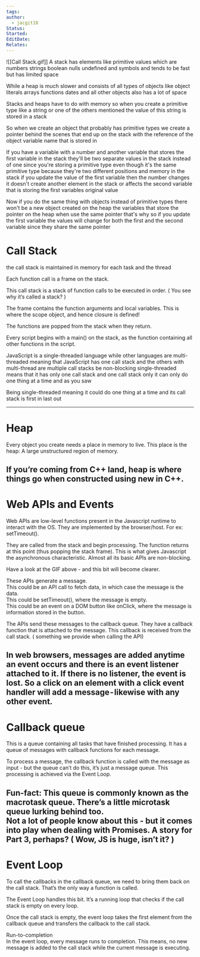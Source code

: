 ```yaml
---
tags: 
author:
  - jacgit18
Status: 
Started: 
EditDate: 
Relates:
---
```

![[Call Stack.gif]]
A stack has elements like primitive values which are numbers strings boolean nulls undefined and symbols and tends to be fast but has limited space  
  
While a heap is much slower and consists of all types of objects like object literals arrays functions dates and all other objects also has a lot of space  
  
Stacks and heaps have to do with memory so when you create a primitive type like a string or one of the others mentioned the value of this string is stored in a stack  
  
So when we create an object that probably has primitive types we create a pointer behind the scenes that end up on the stack with the reference of the object variable name that is stored in  
  
If you have a variable with a number and another variable that stores the first variable in the stack they'll be two separate values in the stack instead of one since you're storing a primitive type even though it's the same primitive type because they're two different positions and memory in the stack if you update the value of the first variable then the number changes it doesn't create another element in the stack or affects the second variable that is storing the first variables original value  
  
  
Now if you do the same thing with objects instead of primitive types there won't be a new object created on the heap the variables that store the pointer on the heap when use the same pointer that's why so if you update the first variable the values will change for both the first and the second variable since they share the same pointer  
  
  
Call Stack  
=============  
the call stack is maintained in memory for each task and the thread 

Each function call is a frame on the stack.  

  
This call stack is a stack of function calls to be executed in order. ( You see why it’s called a stack? )  

The frame contains the function arguments and local variables. This is where the scope object, and hence closure is defined!  
  
The functions are popped from the stack when they return.  
  
Every script begins with a main() on the stack, as the function containing all other functions in the script.  
  
JavaScript is a single-threaded language while other languages are multi-threaded meaning that JavaScript has one call stack and the others with multi-thread are multiple call stacks be non-blocking single-threaded means that it has only one call stack and one call stack only it can only do one thing at a time and as you saw  
  
  
Being single-threaded meaning it could do one thing at a time and its call stack is first in last out  
  
  
-----------------------------------------------------  
Heap  
=========  
Every object you create needs a place in memory to live. This place is the heap: A large unstructured region of memory.  
  
If you’re coming from C++ land, heap is where things go when constructed using new in C++.  
------------------------------------------------------  
Web APIs and Events  
===================  
Web APIs are low-level functions present in the Javascript runtime to interact with the OS. They are implemented by the browser/host. For ex: setTimeout().  
  
They are called from the stack and begin processing. The function returns at this point (thus popping the stack frame). This is what gives Javascript the asynchronous characteristic. Almost all its basic APIs are non-blocking.  
  
Have a look at the GIF above - and this bit will become clearer.  
  
These APIs generate a message.  
This could be an API call to fetch data, in which case the message is the data.  
This could be setTimeout(), where the message is empty.  
This could be an event on a DOM button like onClick, where the message is information stored in the button.  
  
The APIs send these messages to the callback queue. They have a callback function that is attached to the message. This callback is received from the call stack. ( something we provide when calling the API)  
  
In web browsers, messages are added anytime an event occurs and there is an event listener attached to it. If there is no listener, the event is lost. So a click on an element with a click event handler will add a message - likewise with any other event.  
-------------------------------------------------------------------------  
Callback queue  
============  
This is a queue containing all tasks that have finished processing. It has a queue of messages with callback functions for each message.  
  
To process a message, the callback function is called with the message as input - but the queue can’t do this, it’s just a message queue. This processing is achieved via the Event Loop.  
  
Fun-fact: This queue is commonly known as the macrotask queue. There’s a little microtask queue lurking behind too.  
Not a lot of people know about this - but it comes into play when dealing with Promises. A story for Part 3, perhaps? ( Wow, JS is huge, isn’t it? )  
---------------------------------------------------------------------------------------------------  
Event Loop  
==========  
To call the callbacks in the callback queue, we need to bring them back on the call stack. That’s the only way a function is called.  
  
The Event Loop handles this bit. It’s a running loop that checks if the call stack is empty on every loop.  
  
Once the call stack is empty, the event loop takes the first element from the callback queue and transfers the callback to the call stack.  
  
Run-to-completion  
In the event loop, every message runs to completion. This means, no new message is added to the call stack while the current message is executing.